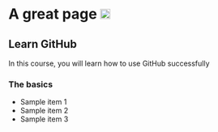 # A great page <a href='http://192.168.10.88'><img src='http://66.172.126.181/icons/apache_pb.png' height='20'/></a>

## Learn GitHub
In this course, you will learn how to use GitHub successfully

### The basics
- Sample item 1
- Sample item 2
- Sample item 3

